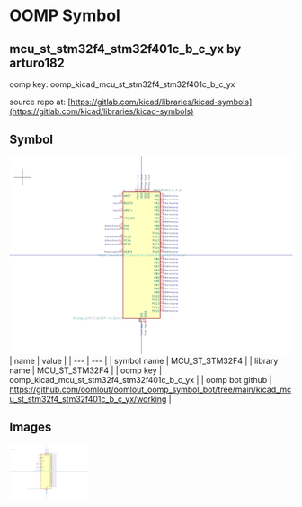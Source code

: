 # OOMP Symbol  
## mcu_st_stm32f4_stm32f401c_b_c_yx  by arturo182  
  
oomp key: oomp_kicad_mcu_st_stm32f4_stm32f401c_b_c_yx  
  
source repo at: [https://gitlab.com/kicad/libraries/kicad-symbols](https://gitlab.com/kicad/libraries/kicad-symbols)  
## Symbol  
  
[![working.png](working_600.png)](working.png)  
| name | value | 
| --- | --- | 
| symbol name | MCU_ST_STM32F4 | 
| library name | MCU_ST_STM32F4 | 
| oomp key | oomp_kicad_mcu_st_stm32f4_stm32f401c_b_c_yx | 
| oomp bot github | https://github.com/oomlout/oomlout_oomp_symbol_bot/tree/main/kicad_mcu_st_stm32f4_stm32f401c_b_c_yx/working | 
## Images  
  
[![working.png](working_140.png)](working.png)  
